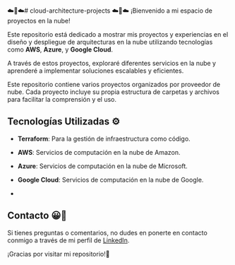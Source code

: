 ☁️🚀☁️# cloud-architecture-projects ☁️🚀☁️
¡Bienvenido a mi espacio de proyectos en la nube! 

Este repositorio está dedicado a mostrar mis proyectos y experiencias en el diseño y despliegue de arquitecturas en la nube utilizando tecnologías como **AWS**, **Azure**, y **Google Cloud**. 

A través de estos proyectos, exploraré diferentes servicios en la nube y aprenderé a implementar soluciones escalables y eficientes.

Este repositorio contiene varios proyectos organizados por proveedor de nube. Cada proyecto incluye su propia estructura de carpetas y archivos para facilitar la comprensión y el uso.

## Tecnologías Utilizadas ⚙️
- **Terraform**: Para la gestión de infraestructura como código.
- **AWS**: Servicios de computación en la nube de Amazon.
- **Azure**: Servicios de computación en la nube de Microsoft.
- **Google Cloud**: Servicios de computación en la nube de Google.

- 
## Contacto 😀📧
Si tienes preguntas o comentarios, no dudes en ponerte en contacto conmigo a través de mi perfil de [LinkedIn](https://www.linkedin.com/in/ignacio-rosas-sanchez/).

¡Gracias por visitar mi repositorio!🙌
